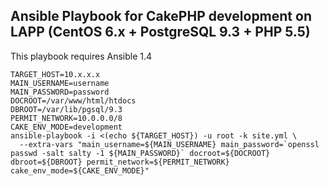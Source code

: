 Ansible Playbook for CakePHP development on LAPP (CentOS 6.x + PostgreSQL 9.3 + PHP 5.5)
-------------------------------------------

This playbook requires Ansible 1.4

    TARGET_HOST=10.x.x.x
    MAIN_USERNAME=username
    MAIN_PASSWORD=password
    DOCROOT=/var/www/html/htdocs
    DBROOT=/var/lib/pgsql/9.3
    PERMIT_NETWORK=10.0.0.0/8
    CAKE_ENV_MODE=development
    ansible-playbook -i <(echo ${TARGET_HOST}) -u root -k site.yml \
      --extra-vars "main_username=${MAIN_USERNAME} main_password=`openssl passwd -salt salty -1 ${MAIN_PASSWORD}` docroot=${DOCROOT} dbroot=${DBROOT} permit_network=${PERMIT_NETWORK} cake_env_mode=${CAKE_ENV_MODE}"
